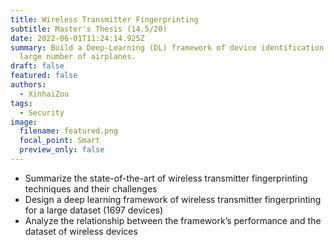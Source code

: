```yaml
---
title: Wireless Transmitter Fingerprinting
subtitle: Master's Thesis (14.5/20)
date: 2022-06-01T11:24:14.925Z
summary: Build a Deep-Learning (DL) framework of device identification for a
  large number of airplanes.
draft: false
featured: false
authors:
  - XinhaiZou
tags:
  - Security
image:
  filename: featured.png
  focal_point: Smart
  preview_only: false
---
```

- Summarize the state-of-the-art of wireless transmitter fingerprinting techniques and their challenges
- Design a deep learning framework of wireless transmitter fingerprinting for a large dataset (1697 devices)
- Analyze the relationship between the framework’s performance and the dataset of wireless devices